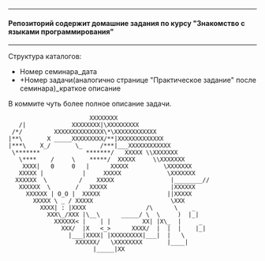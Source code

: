 ***
#### Репозиторий содержит домашние задания по курсу "Знакомство с языками программирования"
***

Структура каталогов:
+ Номер семинара_дата
+ +Номер задачи(аналогично странице "Практическое задание" после семинара)_краткое описание

В коммите чуть более полное описание задачи.


                           XXXXXXXX
       /|             XXXXXXXX|\XXXXXXXXX
     /*/         XXXXXXXXXXXXXX\*\XXXXXXXXXXXX
    |**\       X _____XXXXXXXXX/**|XXXXXXXXXXXXX
    |***\    X_/       \_     /***|___XXXXXXXXXXXX
     \*******             *******/   XXXXX \\XXXXXXX
       \****    /     \    *****/  XXXXX     \\XXXXXXX
        XXXX|   0     0   |      XXXXX          \XXXXXXX
       XXXXX |           |     XXXXX             \XXXXXXX
      XXXXXX  \         /    XXXXX                |________//
       XXXXXX  \       /   XXXXX                  |XXXXXX
         XXXXXX | O_O |  XXXXX                   ||XXXXX
           XXXXX \ _ / XXXXX                      \XXX
             XXXX| : |XXXX                 /\      \    _
               XXX\_/XXX |\__\      _____/ \  \     )  |_|
                 XXXXXX< |    | |         XX| |X\_  |     _
                   XXX/  |X   <_>      XXXX/  |  |  |    |_|
                     |___|XXXX| |XXXXXXXXX|___|  |   \
                       XXXXXX/   \XXXXXXXX       |____|
                            |_____|XX

